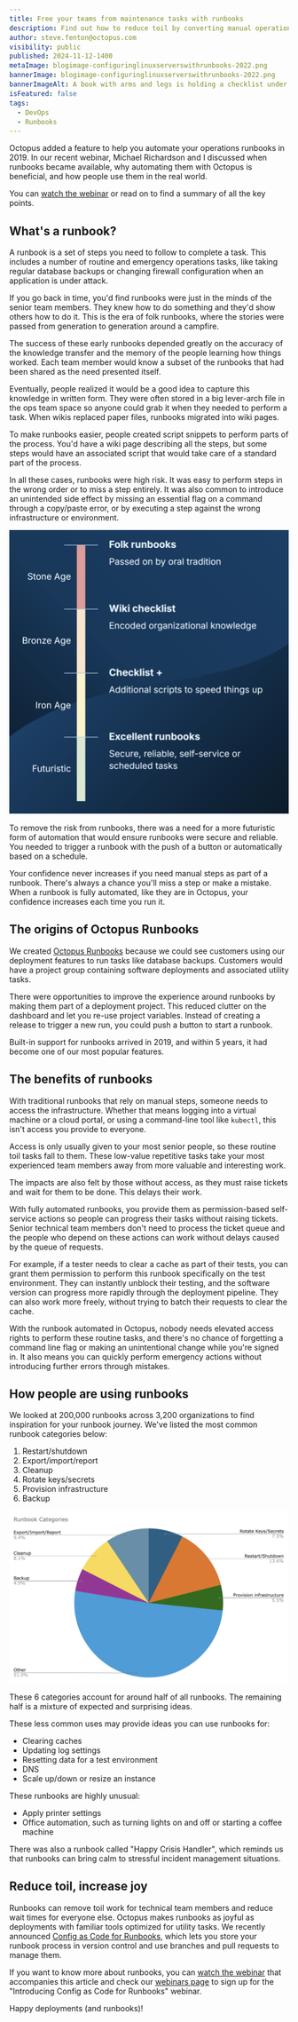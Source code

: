 ```yaml
---
title: Free your teams from maintenance tasks with runbooks
description: Find out how to reduce toil by converting manual operations tasks to automated runbooks.
author: steve.fenton@octopus.com
visibility: public
published: 2024-11-12-1400
metaImage: blogimage-configuringlinuxserverswithrunbooks-2022.png
bannerImage: blogimage-configuringlinuxserverswithrunbooks-2022.png
bannerImageAlt: A book with arms and legs is holding a checklist under one arm and has a screwdriver in the other hand.
isFeatured: false
tags: 
  - DevOps
  - Runbooks
---
```


Octopus added a feature to help you automate your operations runbooks in 2019. In our recent webinar, Michael Richardson and I discussed when runbooks became available, why automating them with Octopus is beneficial, and how people use them in the real world.

You can [watch the webinar](https://www.youtube.com/live/UEysbmos2T0?t=267s) or read on to find a summary of all the key points.

## What's a runbook?

A runbook is a set of steps you need to follow to complete a task. This includes a number of routine and emergency operations tasks, like taking regular database backups or changing firewall configuration when an application is under attack.

If you go back in time, you'd find runbooks were just in the minds of the senior team members. They knew how to do something and they'd show others how to do it. This is the era of folk runbooks, where the stories were passed from generation to generation around a campfire.

The success of these early runbooks depended greatly on the accuracy of the knowledge transfer and the memory of the people learning how things worked. Each team member would know a subset of the runbooks that had been shared as the need presented itself.

Eventually, people realized it would be a good idea to capture this knowledge in written form. They were often stored in a big lever-arch file in the ops team space so anyone could grab it when they needed to perform a task. When wikis replaced paper files, runbooks migrated into wiki pages.

To make runbooks easier, people created script snippets to perform parts of the process. You'd have a wiki page describing all the steps, but some steps would have an associated script that would take care of a standard part of the process.

In all these cases, runbooks were high risk. It was easy to perform steps in the wrong order or to miss a step entirely. It was also common to introduce an unintended side effect by missing an essential flag on a command through a copy/paste error, or by executing a step against the wrong infrastructure or environment.

![The four ages of runbooks](four-ages-of-runbooks.png "width=500")

To remove the risk from runbooks, there was a need for a more futuristic form of automation that would ensure runbooks were secure and reliable. You needed to trigger a runbook with the push of a button or automatically based on a schedule.

Your confidence never increases if you need manual steps as part of a runbook. There's always a chance you'll miss a step or make a mistake. When a runbook is fully automated, like they are in Octopus, your confidence increases each time you run it.

## The origins of Octopus Runbooks

We created [Octopus Runbooks](https://octopus.com/docs/runbooks) because we could see customers using our deployment features to run tasks like database backups. Customers would have a project group containing software deployments and associated utility tasks.

There were opportunities to improve the experience around runbooks by making them part of a deployment project. This reduced clutter on the dashboard and let you re-use project variables. Instead of creating a release to trigger a new run, you could push a button to start a runbook.

Built-in support for runbooks arrived in 2019, and within 5 years, it had become one of our most popular features.

## The benefits of runbooks

With traditional runbooks that rely on manual steps, someone needs to access the infrastructure. Whether that means logging into a virtual machine or a cloud portal, or using a command-line tool like `kubectl`, this isn't access you provide to everyone.

Access is only usually given to your most senior people, so these routine toil tasks fall to them. These low-value repetitive tasks take your most experienced team members away from more valuable and interesting work.

The impacts are also felt by those without access, as they must raise tickets and wait for them to be done. This delays their work.

With fully automated runbooks, you provide them as permission-based self-service actions so people can progress their tasks without raising tickets. Senior technical team members don't need to process the ticket queue and the people who depend on these actions can work without delays caused by the queue of requests.

For example, if a tester needs to clear a cache as part of their tests, you can grant them permission to perform this runbook specifically on the test environment. They can instantly unblock their testing, and the software version can progress more rapidly through the deployment pipeline. They can also work more freely, without trying to batch their requests to clear the cache.

With the runbook automated in Octopus, nobody needs elevated access rights to perform these routine tasks, and there's no chance of forgetting a command line flag or making an unintentional change while you're signed in. It also means you can quickly perform emergency actions without introducing further errors through mistakes.

## How people are using runbooks

We looked at 200,000 runbooks across 3,200 organizations to find inspiration for your runbook journey. We've listed the most common runbook categories below:

1. Restart/shutdown
2. Export/import/report
3. Cleanup
4. Rotate keys/secrets
5. Provision infrastructure
6. Backup

![The common runbook categories](runbook-categories.png "width=500")

These 6 categories account for around half of all runbooks. The remaining half is a mixture of expected and surprising ideas.

These less common uses may provide ideas you can use runbooks for:

- Clearing caches
- Updating log settings
- Resetting data for a test environment
- DNS
- Scale up/down or resize an instance

These runbooks are highly unusual:

- Apply printer settings
- Office automation, such as turning lights on and off or starting a coffee machine

There was also a runbook called "Happy Crisis Handler", which reminds us that runbooks can bring calm to stressful incident management situations.

## Reduce toil, increase joy

Runbooks can remove toil work for technical team members and reduce wait times for everyone else. Octopus makes runbooks as joyful as deployments with familiar tools optimized for utility tasks. We recently announced [Config as Code for Runbooks](https://octopus.com/blog/introducing-config-as-code-runbooks), which lets you store your runbook process in version control and use branches and pull requests to manage them.

If you want to know more about runbooks, you can [watch the webinar](https://www.youtube.com/live/UEysbmos2T0?t=267s) that accompanies this article and check our [webinars page](https://octopus.com/webinars) to sign up for the "Introducing Config as Code for Runbooks" webinar.

Happy deployments (and runbooks)!